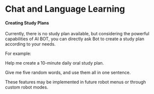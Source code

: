 # Chat and Language Learning

#### Creating Study Plans

Currently, there is no study plan available, but considering the powerful capabilities of AI BOT, you can directly ask Bot to create a study plan according to your needs.

For example:

Help me create a 10-minute daily oral study plan.

Give me five random words, and use them all in one sentence.

These features may be implemented in future robot menus or through custom robot modes.